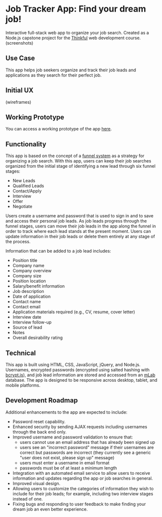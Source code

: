 # Job Tracker App: Find your dream job!

Interactive full-stack web app to organize your job search. Created as a Node.js capstone project for the [Thinkful](https://www.thinkful.com) web development course.
(screenshots)

## Use Case
This app helps job seekers organize and track their job leads and applications as they search for their perfect job.

## Initial UX
(wireframes)

## Working Prototype
You can access a working prototype of the app [here](https://job-tracker-capstone-app.herokuapp.com).

## Functionality
This app is based on the concept of a [funnel system](https://timsstrategy.com/how-to-create-a-job-search-funnel/) as a strategy for organizing a job search. With this app, users can keep their job searches organized from the initial stage of identifying a new lead through six funnel stages:
* New Leads
* Qualified Leads
* Contact/Apply
* Interview
* Offer
* Negotiate

Users create a username and password that is used to sign in and to save and access their personal job leads. As job leads progress through the funnel stages, users can move their job leads in the app along the funnel in order to track where each lead stands at the present moment. Users can update information in their job leads or delete them entirely at any stage of the process.

Information that can be added to a job lead includes:
* Position title
* Company name
* Company overview
* Company size
* Position location
* Salary/benefit information
* Job description
* Date of application
* Contact name
* Contact email
* Application materials required (e.g., CV, resume, cover letter)
* Interview date
* Interview follow-up
* Source of lead
* Notes
* Overall desirability rating

## Technical
This app is built using HTML, CSS, JavaScript, jQuery, and Node.js. Usernames, encrypted passwords (encrypted using salted hashing with [bcrypt.js](https://www.npmjs.com/package/bcryptjs)), and job lead information are stored and accessed from an [mLab](https://mlab.com) database. The app is designed to be responsive across desktop, tablet, and mobile platforms.

## Development Roadmap
Additional enhancements to the app are expected to include:
* Password reset capability.
* Enhanced security by sending AJAX requests including usernames through the back end only.
* Improved username and password validation to ensure that:
  * users cannot use an email address that has already been signed up
  * users see an "incorrect password" message if their usernames are correct but passwords are incorrect (they currently see a generic "user does not exist, please sign up" message)
  * users must enter a username in email format
  * passwords must be of at least a minimum length
* Integration with an automated email service to allow users to receive information and updates regarding the app or job searches in general.
* Improved visual design.
* Allowing users to customize the categories of information they wish to include for their job leads; for example, including two interview stages instead of one.
* Fixing bugs and responding to user feedback to make finding your dream job an even better experience.